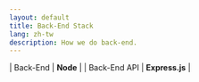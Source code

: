 ```yaml
---
layout: default
title: Back-End Stack
lang: zh-tw
description: How we do back-end.
---
```


| Back-End | **Node** |
| Back-End API | **Express.js** |